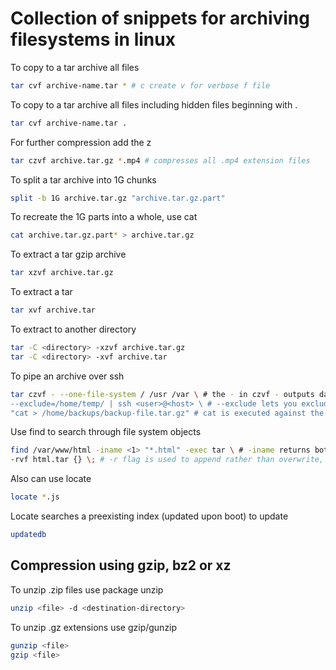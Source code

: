 # Collection of snippets for archiving filesystems in linux


To copy to a tar archive all files

```sh
tar cvf archive-name.tar * # c create v for verbose f file
```

To copy to a tar archive all files including hidden files beginning with .

```sh
tar cvf archive-name.tar .
```

For further compression add the z

```sh
tar czvf archive.tar.gz *.mp4 # compresses all .mp4 extension files
```

To split a tar archive into 1G chunks

```sh
split -b 1G archive.tar.gz "archive.tar.gz.part"
```

To recreate the 1G parts into a whole, use cat

```sh
cat archive.tar.gz.part* > archive.tar.gz
```

To extract a tar gzip archive

```sh
tar xzvf archive.tar.gz
```

To extract a tar

```sh
tar xvf archive.tar
```

To extract to another directory

```sh
tar -C <directory> -xzvf archive.tar.gz
tar -C <directory> -xvf archive.tar
```

To pipe an archive over ssh

```sh
tar czvf - --one-file-system / /usr /var \ # the - in czvf - outputs data to standard output pushing the details to the end of the command, --one-file-system argument excludes all data from any filesystem besides current and won't include pseudo partitions like /sys/ and /dev/
--exclude=/home/temp/ | ssh <user>@<host> \ # --exclude lets you exclude data from current file system
"cat > /home/backups/backup-file.tar.gz" # cat is executed against the archive data stream
```

Use find to search through file system objects

```sh
find /var/www/html -iname <1> "*.html" -exec tar \ # -iname returns both upper and lowercase ( -name for case-sensitive ) -exec is execute if true `0` status is returned until the ; is encountered the {} is replaced by the current file being processed
-rvf html.tar {} \; # -r flag is used to append rather than overwrite, the \; is used to escape to protect from expansion by the shell
```

Also can use locate

```sh
locate *.js
```

Locate searches a preexisting index (updated upon boot) to update

```sh
updatedb
```

## Compression using gzip, bz2 or xz

To unzip .zip files use package unzip

```sh
unzip <file> -d <destination-directory>
```

To unzip .gz extensions use gzip/gunzip

```sh
gunzip <file>
gzip <file>
```